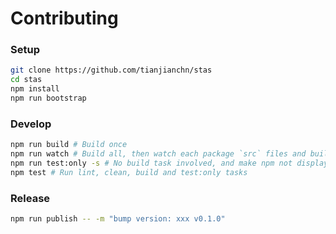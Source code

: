 
# Contributing

### Setup
```bash
git clone https://github.com/tianjianchn/stas
cd stas
npm install
npm run bootstrap
```

### Develop
```bash
npm run build # Build once
npm run watch # Build all, then watch each package `src` files and build if changed
npm run test:only -s # No build task involved, and make npm not display its fail stack
npm test # Run lint, clean, build and test:only tasks
```

### Release
```bash
npm run publish -- -m "bump version: xxx v0.1.0"
```
